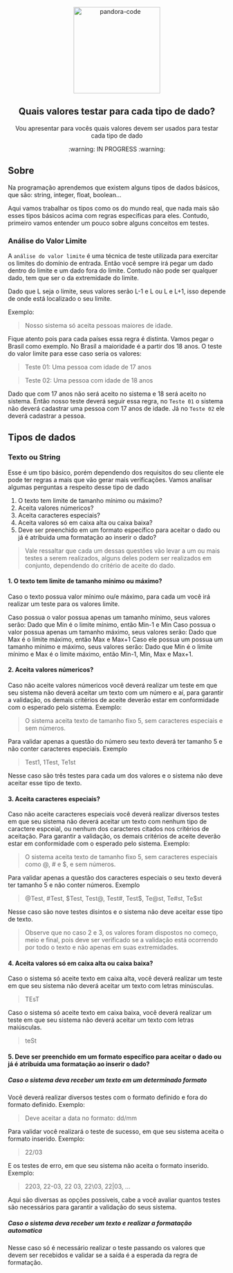 <p align="center">
 <img width="200px" src="https://avatars.githubusercontent.com/u/87428056?s=200&v=4" align="center" alt="pandora-code" />
 <h2 align="center">Quais valores testar para cada tipo de dado?</h2>
 <p align="center">Vou apresentar para vocês quais valores devem ser usados para testar cada tipo de dado</p>
 <p align="center"> :warning: IN PROGRESS :warning: </p>
</p>

## Sobre

Na programação aprendemos que existem alguns tipos de dados básicos, que são: string, integer, float, boolean...

Aqui vamos trabalhar os tipos como os do mundo real, que nada mais são esses tipos básicos acima com regras especificas para eles.
Contudo, primeiro vamos entender um pouco sobre alguns conceitos em testes.

### Análise do Valor Limite

A `análise do valor limite` é uma técnica de teste utilizada para exercitar os limites do domínio de entrada. Então você sempre irá pegar um dado dentro do limite e um dado fora do limite. Contudo não pode ser qualquer dado, tem que ser o da extremidade do limite. 

Dado que L seja o limite, seus valores serão L-1 e L ou L e L+1, isso depende de onde está localizado o seu limite.

Exemplo:

> Nosso sistema só aceita pessoas maiores de idade.

Fique atento pois para cada países essa regra é distinta. Vamos pegar o Brasil como exemplo. No Brasil a maioridade é a partir dos 18 anos. O teste do valor limite para esse caso seria os valores:

> Teste 01: Uma pessoa com idade de 17 anos

> Teste 02: Uma pessoa com idade de 18 anos

Dado que com 17 anos não será aceito no sistema e 18 será aceito no sistema. Então nosso teste deverá seguir essa regra, no `Teste 01` o sistema não deverá cadastrar uma pessoa com 17 anos de idade. Já no `Teste 02` ele deverá cadastrar a pessoa.


## Tipos de dados

### Texto ou String

Esse é um tipo básico, porém dependendo dos requisitos do seu cliente ele pode ter regras a mais que vão gerar mais verificações. Vamos analisar algumas perguntas a respeito desse tipo de dado

1. O texto tem limite de tamanho mínimo ou máximo?
2. Aceita valores númericos?
3. Aceita caracteres especiais?
4. Aceita valores só em caixa alta ou caixa baixa?
5. Deve ser preenchido em um formato específico para aceitar o dado ou já é atribuida uma formatação ao inserir o dado?

> Vale ressaltar que cada um dessas questões vão levar a um ou mais testes a serem realizados, alguns deles podem ser realizados em conjunto, dependendo do critério de aceite do dado.

#### 1. O texto tem limite de tamanho mínimo ou máximo?

Caso o texto possua valor mínimo ou/e máximo, para cada um você irá realizar um teste para os valores limite.

Caso possua o valor possua apenas um tamanho mínimo, seus valores serão: Dado que Min é o limite mínimo, então Min-1 e Min
Caso possua o valor possua apenas um tamanho máximo, seus valores serão: Dado que Max é o limite máximo, então Max e Max+1
Caso ele possua um possua um tamanho mínimo e máximo, seus valores serão: Dado que Min é o limite mínimo e Max é o limite máximo, então Min-1, Min, Max e Max+1.

#### 2. Aceita valores númericos?

Caso não aceite valores númericos você deverá realizar um teste em que seu sistema não deverá aceitar um texto com um número e aí, para garantir a validação, os demais critérios de aceite deverão estar em conformidade com o esperado pelo sistema. Exemplo:

> O sistema aceita texto de tamanho fixo 5, sem caracteres especiais e sem números.

Para validar apenas a questão do número seu texto deverá ter tamanho 5 e não conter caracteres especiais. Exemplo

> Test1, 1Test, Te1st

Nesse caso são três testes para cada um dos valores e o sistema não deve aceitar esse tipo de texto. 

#### 3. Aceita caracteres especiais?

Caso não aceite caracteres especiais você deverá realizar diversos testes em que seu sistema não deverá aceitar um texto com nenhum tipo de caractere espceial, ou nenhum dos caracteres citados nos critérios de aceitação. Para garantir a validação, os demais critérios de aceite deverão estar em conformidade com o esperado pelo sistema. Exemplo:

> O sistema aceita texto de tamanho fixo 5, sem caracteres especiais como @, # e $, e sem números.

Para validar apenas a questão dos caracteres especiais o seu texto deverá ter tamanho 5 e não conter números. Exemplo

> @Test, #Test, $Test, Test@, Test#, Test$, Te@st, Te#st, Te$st

Nesse caso são nove testes disintos e o sistema não deve aceitar esse tipo de texto. 

> Observe que no caso 2 e 3, os valores foram dispostos no começo, meio e final, pois deve ser verificado se a validação está ocorrendo por todo o texto e não apenas em suas extremidades. 

#### 4. Aceita valores só em caixa alta ou caixa baixa?

Caso o sistema só aceite texto em caixa alta, você deverá realizar um teste em que seu sistema não deverá aceitar um texto com letras minúsculas. 

> TEsT

Caso o sistema só aceite texto em caixa baixa, você deverá realizar um teste em que seu sistema não deverá aceitar um texto com letras maiúsculas. 

> teSt

#### 5. Deve ser preenchido em um formato específico para aceitar o dado ou já é atribuida uma formatação ao inserir o dado?

##### Caso o sistema deva receber um texto em um determinado formato

Você deverá realizar diversos testes com o formato definido e fora do formato definido. Exemplo:

> Deve aceitar a data no formato: dd/mm 

Para validar você realizará o teste de sucesso, em que seu sistema aceita o formato inserido. Exemplo:

> 22/03 

E os testes de erro, em que seu sistema não aceita o formato inserido. Exemplo:

> 2203, 22-03, 22 03, 22\03, 22|03, ...

Aqui são diversas as opções possiveis, cabe a você avaliar quantos testes são necessários para garantir a validação do seus sistema.

##### Caso o sistema deva receber um texto e realizar a formatação automatica

Nesse caso só é necessário realizar o teste passando os valores que devem ser recebidos e validar se a saída é a esperada da regra de formatação.
